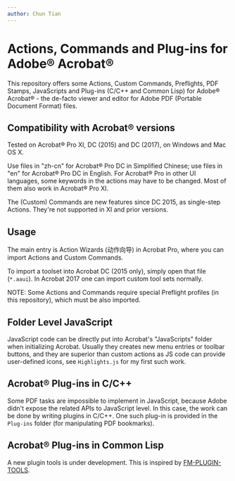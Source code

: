 ```yaml
---
author: Chun Tian
---
```


# Actions, Commands and Plug-ins for Adobe® Acrobat®

This repository offers some Actions, Custom Commands, Preflights, PDF Stamps, JavaScripts and Plug-ins (C/C++ and Common Lisp) for Adobe® Acrobat® - the de-facto viewer and editor for Adobe PDF (Portable Document Format) files.

## Compatibility with Acrobat® versions

Tested on Acrobat® Pro XI, DC (2015) and DC (2017), on Windows and Mac OS X.

Use files in "zh-cn" for Acrobat® Pro DC in Simplified Chinese; use files in "en" for Acrobat® Pro DC in English. For Acrobat® Pro in other UI languages, some keywords in the actions may have to be changed.  Most of them also work in Acrobat® Pro XI.

The (Custom) Commands are new features since DC 2015, as single-step Actions. They're not supported in XI and prior versions.

## Usage

The main entry is Action Wizards (动作向导) in Acrobat Pro, where you can import Actions and Custom Commands.

To import a toolset into Acrobat DC (2015 only), simply open that file (`*.aaui`). In Acrobat 2017 one can import custom tool sets normally.

NOTE: Some Actions and Commands require special Preflight profiles (in this repository), which must be also imported.

## Folder Level JavaScript

JavaScript code can be directly put into Acrobat's "JavaScripts" folder when initializing Acrobat. Usually they creates new menu entries or toolbar buttons, and they are superior than custom actions as JS code can provide user-defined icons, see `Highlights.js` for my first such work.

## Acrobat® Plug-ins in C/C++

Some PDF tasks are impossible to implement in JavaScript, because Adobe didn't expose the related APIs to JavaScript level. In this case, the work can be done by writing plugins in C/C++. One such plug-in is provided in the `Plug-ins` folder (for manipulating PDF bookmarks).

## Acrobat® Plug-ins in Common Lisp

A new plugin tools is under development. This is inspired by [FM-PLUGIN-TOOLS](https://github.com/binghe/fm-plugin-tools).
